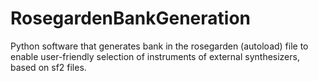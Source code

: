 # RosegardenBankGeneration
Python software that generates bank in the rosegarden (autoload) file to enable user-friendly  selection of instruments of external synthesizers, based on sf2 files.
